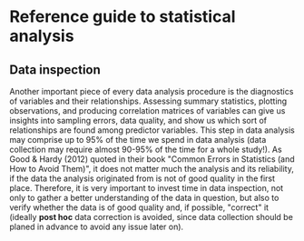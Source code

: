 # Reference guide to statistical analysis
## Data inspection

Another important piece of every data analysis procedure is the diagnostics of variables and their relationships. Assessing summary statistics, plotting observations, and producing correlation matrices of variables can give us insights into sampling errors, data quality, and show us which sort of relationships are found among predictor variables. This step in data analysis may comprise up to 95% of the time we spend in data analysis (data collection may require almost 90-95% of the time for a whole study!). As Good & Hardy (2012) quoted in their book "Common Errors in Statistics (and How to Avoid Them)", it does not matter much the analysis and its reliability, if the data the analysis originated from is not of good quality in the first place. Therefore, it is very important to invest time in data inspection, not only to gather a better understanding of the data in question, but also to verify whether the data is of good quality and, if possible, "correct" it (ideally **post hoc** data correction is avoided, since data collection should be planed in advance to avoid any issue later on).
